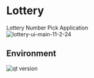 # Lottery  
Lottery Number Pick Application  
![lottery-ui-main-11-2-24](https://github.com/user-attachments/assets/f5cc83d3-1875-4078-afd0-cdba3755c6b0)    

## Environment   
![qt version](https://github.com/user-attachments/assets/77176fc7-998b-41d6-bdd4-fdafe3563a23)  
